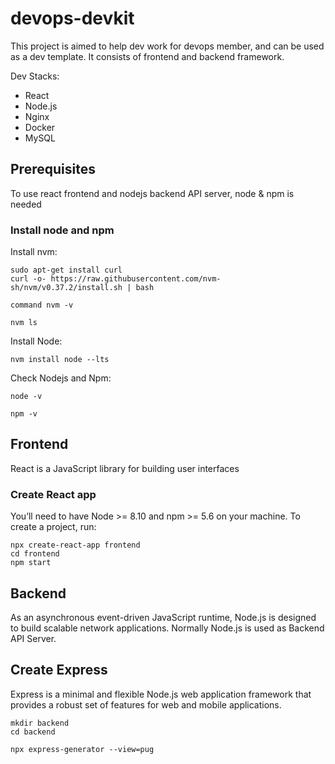 # devops-devkit

This project is aimed to help dev work for devops member, and can be used as a dev template.
It consists of frontend and backend framework.


Dev Stacks:

* React
* Node.js
* Nginx
* Docker
* MySQL

## Prerequisites

To use react frontend and nodejs backend API server, node & npm is needed

### Install node and npm

Install nvm:

```
sudo apt-get install curl
curl -o- https://raw.githubusercontent.com/nvm-sh/nvm/v0.37.2/install.sh | bash

command nvm -v

nvm ls

```

Install Node:

```
nvm install node --lts
```

Check Nodejs and Npm:

```
node -v

npm -v
```


## Frontend

React is a JavaScript library for building user interfaces

### Create React app

You’ll need to have Node >= 8.10 and npm >= 5.6 on your machine. To create a project, run:

```
npx create-react-app frontend
cd frontend
npm start
```

## Backend

As an asynchronous event-driven JavaScript runtime, Node.js is designed to build scalable network applications.
Normally Node.js is used as Backend API Server.

## Create Express

Express is a minimal and flexible Node.js web application framework that provides a robust set of features for web and mobile applications.

```
mkdir backend
cd backend

npx express-generator --view=pug
```






